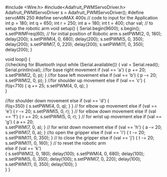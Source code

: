 #include <Wire.h>
#include<Adafruit_PWMServoDriver.h>
Adafruit_PWMServoDriver s = Adafruit_PWMServoDriver();
#define servoMIN 250
#define servoMAX 400s
// code to input for the Application
int p = 180;
int q = 650;
int r = 250;
int a = 180;
int t = 400;
char val;
// to setup the robotic arm
void setup()
{ Serial.begin(9600);
  s.begin();
  s.setPWMFreq(60);
// for initial position of Robotic arm
       s.setPWM(2, 0, 180);
      delay(200);
      s.setPWM(4, 0, 680);
      delay(200);
      s.setPWM(5, 0, 350);
      delay(200);
      s.setPWM(7, 0, 220);
      delay(200);
      s.setPWM(11, 0, 350);
      delay(200);
}


void loop()
{  
//checking for Bluetooth input
  while (Serial.available())
  {
    val = Serial.read();
    Serial.println(val);
    //for base right movement
    if (val == 'a')
    { 
      p += 20;
      s.setPWM(2, 0, p);
}
    //for base left movement
    else if (val == 'b')
    {
      p -= 20;
      s.setPWM(2, 0, p);
    }
    //for shoulder up movement
    else if (val == 'c')
    {
     if(q<710)
    {
      q += 25;
      s.setPWM(4, 0, q);
      }  
  }

//for shoulder down movement
    else if (val == 'd')
    {  
      if(q>350)
    {
      s.setPWM(4, 0, q); 
     } 
}
// for elbow up movement
    else if (val == 'e')
    { 
        r -= 20;
         s.setPWM(5, 0, r);
    }
// for elbow down movement
    else if (val == 'f')
    { 
      r += 20;
      s.setPWM(5, 0, r);
    }
// for wrist up movement
    else if (val == 'g')
    {
      a += 20;   
      s.setPWM(7, 0, a);
    }
// for wrist down movement
    else if (val == 'h')
    { 
      a -= 20;
      s.setPWM(7, 0, a); 
   }
//to open the gripper 
    else if (val == 'i')
    {
       t -= 20;
      s.setPWM(11, 0, 350);
    }
// to close the gripper 
    else if (val == 'j')
    { 
      t -= 20;
      s.setPWM(11, 0, 160);    }
// to reset the robotic arm    
else if (val == 'k')    
{
      s.setPWM(2, 0, 180);
      delay(100);
      s.setPWM(4, 0, 680);
      delay(100);
      s.setPWM(5, 0, 350);
      delay(100);
      s.setPWM(7, 0, 220);
      delay(100);
      s.setPWM(11, 0, 350);
      delay(100);
    }  
  }
}
